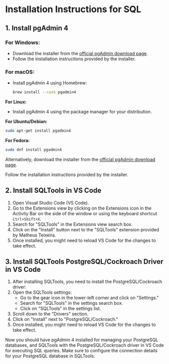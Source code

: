 # Installation Instructions for SQL

## 1. Install pgAdmin 4

### For Windows:
- Download the installer from the [official pgAdmin download page](https://www.pgadmin.org/download/pgadmin-4-installer/).
- Follow the installation instructions provided by the installer.

### For macOS:
- Install pgAdmin 4 using Homebrew:
  ```bash
  brew install --cask pgadmin4
    ```
**For Linux:**

- Install pgAdmin 4 using the package manager for your distribution.

**For Ubuntu/Debian:**
```bash
sudo apt-get install pgadmin4
```
**For Fedora:**
```bash
sudo dnf install pgadmin4
```
Alternatively, download the installer from the [official pgAdmin download page](https://www.pgadmin.org/download/pgadmin-4-installer/).

Follow the installation instructions provided by the installer.

## 2. Install SQLTools in VS Code

1. Open Visual Studio Code (VS Code).
2. Go to the Extensions view by clicking on the Extensions icon in the Activity Bar on the side of the window or using the keyboard shortcut `Ctrl+Shift+X`.
3. Search for "SQLTools" in the Extensions view search box.
4. Click on the "Install" button next to the "SQLTools" extension provided by Matheus Teixeira.
5. Once installed, you might need to reload VS Code for the changes to take effect.

## 3. Install SQLTools PostgreSQL/Cockroach Driver in VS Code

1. After installing SQLTools, you need to install the PostgreSQL/Cockroach driver:
2. Open the SQLTools settings:
   - Go to the gear icon in the lower-left corner and click on "Settings."
   - Search for "SQLTools" in the settings search box.
   - Click on "SQLTools" in the settings list.
3. Scroll down to the "Drivers" section.
4. Click on "Install" next to "PostgreSQL/Cockroach."
5. Once installed, you might need to reload VS Code for the changes to take effect.

Now you should have pgAdmin 4 installed for managing your PostgreSQL databases, and SQLTools with the PostgreSQL/Cockroach driver in VS Code for executing SQL queries. Make sure to configure the connection details for your PostgreSQL database in SQLTools.
